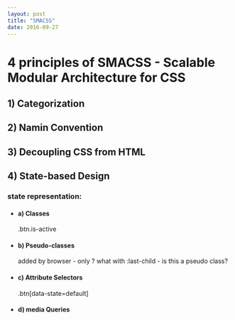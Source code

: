```yaml
---
layout: post
title: "SMACSS"
date: 2016-09-27
---
```


<h1>4 principles of SMACSS - Scalable Modular Architecture for CSS</h1>
	
<h2>
	1) Categorization 
</h2>

<h2>
	2) Namin Convention
</h2>

<h2>
	3) Decoupling CSS from HTML
</h2>

<h2>
	4) State-based Design
</h2>
<p>
<h3>state representation:</h3>

<ul>
	<li>	<h4>a) Classes</h4>
			.btn.is-active</li>
	<li>	<h4>b) Pseudo-classes </h4>
			added by browser - only ?  what with :last-child - is this a pseudo class?</li>
	<li>	<h4>c) Attribute Selectors</h4>
			.btn[data-state=default]</li>
	<li>	<h4>d) media Queries</h4></li>
</ul>
</p>